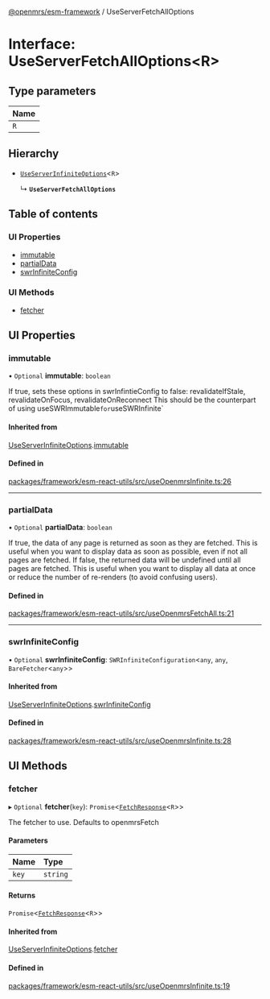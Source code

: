 [@openmrs/esm-framework](../API.md) / UseServerFetchAllOptions

# Interface: UseServerFetchAllOptions<R\>

## Type parameters

| Name |
| :------ |
| `R` |

## Hierarchy

- [`UseServerInfiniteOptions`](UseServerInfiniteOptions.md)<`R`\>

  ↳ **`UseServerFetchAllOptions`**

## Table of contents

### UI Properties

- [immutable](UseServerFetchAllOptions.md#immutable)
- [partialData](UseServerFetchAllOptions.md#partialdata)
- [swrInfiniteConfig](UseServerFetchAllOptions.md#swrinfiniteconfig)

### UI Methods

- [fetcher](UseServerFetchAllOptions.md#fetcher)

## UI Properties

### immutable

• `Optional` **immutable**: `boolean`

If true, sets these options in swrInfintieConfig to false:
revalidateIfStale, revalidateOnFocus, revalidateOnReconnect
This should be the counterpart of using useSWRImmutable` for `useSWRInfinite`

#### Inherited from

[UseServerInfiniteOptions](UseServerInfiniteOptions.md).[immutable](UseServerInfiniteOptions.md#immutable)

#### Defined in

[packages/framework/esm-react-utils/src/useOpenmrsInfinite.ts:26](https://github.com/its-kios09/openmrs-esm-core/blob/main/packages/framework/esm-react-utils/src/useOpenmrsInfinite.ts#L26)

___

### partialData

• `Optional` **partialData**: `boolean`

If true, the data of any page is returned as soon as they are fetched.
This is useful when you want to display data as soon as possible, even if not all pages are fetched.
If false, the returned data will be undefined until all pages are fetched. This is useful when you want to
display all data at once or reduce the number of re-renders (to avoid confusing users).

#### Defined in

[packages/framework/esm-react-utils/src/useOpenmrsFetchAll.ts:21](https://github.com/its-kios09/openmrs-esm-core/blob/main/packages/framework/esm-react-utils/src/useOpenmrsFetchAll.ts#L21)

___

### swrInfiniteConfig

• `Optional` **swrInfiniteConfig**: `SWRInfiniteConfiguration`<`any`, `any`, `BareFetcher`<`any`\>\>

#### Inherited from

[UseServerInfiniteOptions](UseServerInfiniteOptions.md).[swrInfiniteConfig](UseServerInfiniteOptions.md#swrinfiniteconfig)

#### Defined in

[packages/framework/esm-react-utils/src/useOpenmrsInfinite.ts:28](https://github.com/its-kios09/openmrs-esm-core/blob/main/packages/framework/esm-react-utils/src/useOpenmrsInfinite.ts#L28)

## UI Methods

### fetcher

▸ `Optional` **fetcher**(`key`): `Promise`<[`FetchResponse`](FetchResponse.md)<`R`\>\>

The fetcher to use. Defaults to openmrsFetch

#### Parameters

| Name | Type |
| :------ | :------ |
| `key` | `string` |

#### Returns

`Promise`<[`FetchResponse`](FetchResponse.md)<`R`\>\>

#### Inherited from

[UseServerInfiniteOptions](UseServerInfiniteOptions.md).[fetcher](UseServerInfiniteOptions.md#fetcher)

#### Defined in

[packages/framework/esm-react-utils/src/useOpenmrsInfinite.ts:19](https://github.com/its-kios09/openmrs-esm-core/blob/main/packages/framework/esm-react-utils/src/useOpenmrsInfinite.ts#L19)

